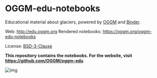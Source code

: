 # OGGM-edu-notebooks

Educational material about glaciers, powered by [OGGM](https://oggm.org) and [Binder](https://mybinder.org/).

Web: http://edu.oggm.org
Rendered notebooks: https://oggm.org/oggm-edu-notebooks

License: [BSD-3-Clause](https://github.com/OGGM/oggm-edu-notebooks/blob/master/LICENSE.txt)

**This repository contains the notebooks. For the website, visit https://github.com/OGGM/oggm-edu**

![img](http://edu.oggm.org/en/latest/_images/oggm.gif)
